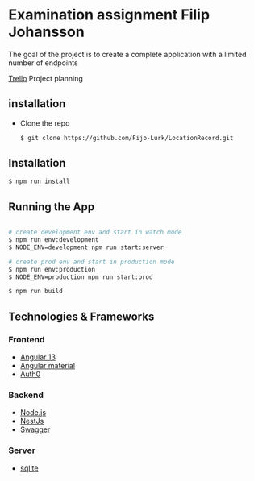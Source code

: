 # Examination assignment Filip Johansson

The goal of the project is to create a complete application with a limited number of endpoints

[Trello](https://trello.com/b/UNwqkr2h/location) Project planning

## installation

- Clone the repo

  ```sh
  $ git clone https://github.com/Fijo-Lurk/LocationRecord.git
  ```

## Installation

```bash
$ npm run install
```

## Running the App

```bash

# create development env and start in watch mode
$ npm run env:development
$ NODE_ENV=development npm run start:server

# create prod env and start in production mode
$ npm run env:production
$ NODE_ENV=production npm run start:prod

$ npm run build

```

## Technologies & Frameworks

### Frontend

- [Angular 13](https://angular.io/)
- [Angular material](https://material.angular.io/)
- [Auth0](https://auth0.com/)

### Backend

- [Node.js](https://nodejs.org/en/)
- [NestJs](https://nestjs.com/)
- [Swagger](https://swagger.io/)

### Server

- [sqlite](https://www.sqlite.org/index.html)
